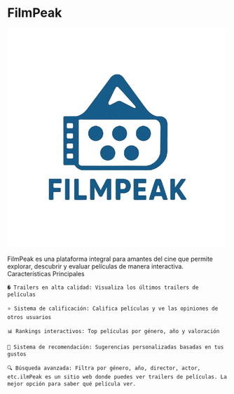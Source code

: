 # FilmPeak

![FilmPeak](./logo.png)

FilmPeak es una plataforma integral para amantes del cine que permite explorar, descubrir y evaluar películas de manera interactiva.
Características Principales

    � Trailers en alta calidad: Visualiza los últimos trailers de películas

    ⭐ Sistema de calificación: Califica películas y ve las opiniones de otros usuarios

    📊 Rankings interactivos: Top películas por género, año y valoración

    🧠 Sistema de recomendación: Sugerencias personalizadas basadas en tus gustos

    🔍 Búsqueda avanzada: Filtra por género, año, director, actor, etc.ilmPeak es un sitio web donde puedes ver trailers de películas. La mejor opción para saber qué película ver.
